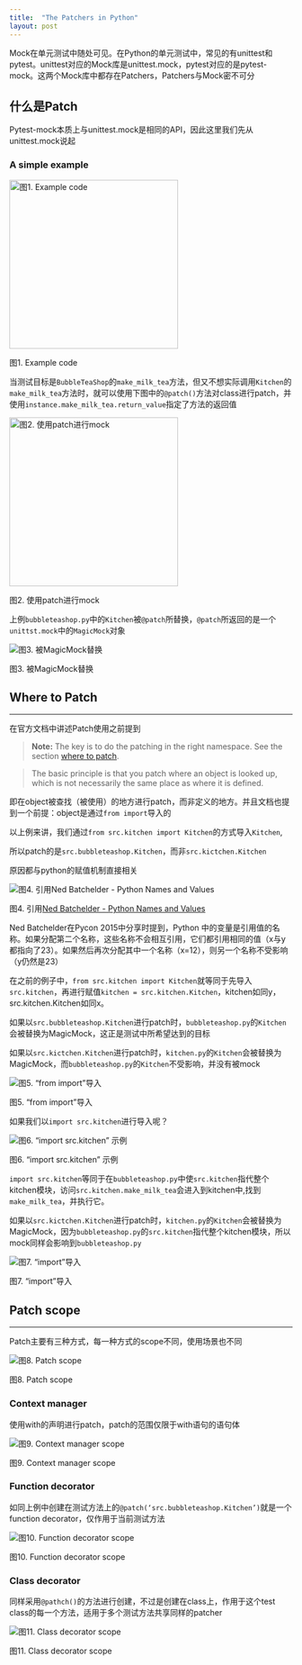 ```yaml
---
title:  "The Patchers in Python"
layout: post
---
```


Mock在单元测试中随处可见。在Python的单元测试中，常见的有unittest和pytest。unittest对应的Mock库是unittest.mock，pytest对应的是pytest-mock。这两个Mock库中都存在Patchers，Patchers与Mock密不可分


## 什么是Patch

Pytest-mock本质上与unittest.mock是相同的API，因此这里我们先从unittest.mock说起

### A simple example

<img src="https://lh6.googleusercontent.com/Gm-L7UhOQmRbqnlAeKwRV7Vgx8SAdM8gAFJ2nEJREbkL3nmuNsB9YROIYEIqR2G8-GEB-wXXbVnxYO1NsP4Z0zokzvNQ0TnqkygVaJVrtuBKiNCIfsEl5Tq1Hub-Lq9omrUaV8W3" alt="图1. Example code" width="300"/>

图1. Example code

当测试目标是`BubbleTeaShop`的`make_milk_tea`方法，但又不想实际调用`Kitchen`的`make_milk_tea`方法时，就可以使用下图中的`@patch()`方法对class进行patch，并使用`instance.make_milk_tea.return_value`指定了方法的返回值

<img src="https://lh3.googleusercontent.com/RkBu9Zvaaqw7U1gnx4Y6WhCLWMElTzJ5BKaS8gX9KeuwekO1iVtE4MEeeSm_IB1aSmZW3y2UqRBLrrzW7CE_3XoaRXpuyyN--WKXq7N_PIw0B73F4RFKEMXlBTqx7eR33TC5nAfh" alt="图2. 使用patch进行mock" width="300"/>

图2. 使用patch进行mock

上例`bubbleteashop.py`中的`Kitchen`被`@patch`所替换，`@patch`所返回的是一个`unittst.mock`中的`MagicMock`对象

![图3. 被MagicMock替换](https://lh4.googleusercontent.com/UwP7-utvazXw4iKuIenLGvOGPMQLudQnixrsiCRbYOdFbBYwQdTludRJC4m9sKcOxQHP7pKG4KgWWRT6xes8tPBYPdNhFa_-c23SM2GXr6PvtOzhwiLSTRrQxA0BLVdu6tD5cFaO)

图3. 被MagicMock替换

## Where to Patch

---

在官方文档中讲述Patch使用之前提到

> **Note:** The key is to do the patching in the right namespace. See the section [where to patch](https://docs.python.org/3/library/unittest.mock.html#id6).
> 

> The basic principle is that you patch where an object is looked up, which is not necessarily the same place as where it is defined.
> 

即在object被查找（被使用）的地方进行patch，而非定义的地方。并且文档也提到一个前提：object是通过`from import`导入的

以上例来讲，我们通过`from src.kitchen import Kitchen`的方式导入`Kitchen`,

所以patch的是`src.bubbleteashop.Kitchen`，而非`src.kictchen.Kitchen`

原因都与python的赋值机制直接相关

![图4. 引用[Ned Batchelder - Python Names and Values](https://nedbatchelder.com/text/names1.html)](https://lh6.googleusercontent.com/unT9nJaXYLL-KUfYxRdFMa9G2gj-zJ3768PPelwT5JuR8LJtA0GmCq06BI8k994gCHSnEuzk0ES1QjyGHVCVNdMlb16sHux3ggqoWlQnoN60PG_SL_04xqiZAx_tQaSM3DZe3LNn)

图4. 引用[Ned Batchelder - Python Names and Values](https://nedbatchelder.com/text/names1.html)

Ned Batchelder在Pycon 2015中分享时提到，Python 中的变量是引用值的名称。如果分配第二个名称，这些名称不会相互引用，它们都引用相同的值（x与y都指向了23）。如果然后再次分配其中一个名称（x=12），则另一个名称不受影响（y仍然是23）

在之前的例子中，`from src.kitchen import Kitchen`就等同于先导入`src.kitchen`，再进行赋值`kitchen = src.kitchen.Kitchen`，kitchen如同y，src.kitchen.Kitchen如同x。

如果以`src.bubbleteashop.Kitchen`进行patch时，`bubbleteashop.py`的`Kitchen`会被替换为MagicMock，这正是测试中所希望达到的目标

如果以`src.kictchen.Kitchen`进行patch时，`kitchen.py`的`Kitchen`会被替换为MagicMock，而`bubbleteashop.py`的`Kitchen`不受影响，并没有被mock

![图5. “from import”导入](https://lh4.googleusercontent.com/EXFoa7diKDyOHA_STBhVjraKCSXXtrRzdmbJzXnZ7O02ryEcGDietib5OJSLcPDBd355YNjcmPQM-8lcLDuhsepZq9LWEPZfBDq3LKGY9wTNpdbyAW3wgSTiPSdVm3O4EHPGCnPG)

图5. “from import”导入

如果我们以`import src.kitchen`进行导入呢？

![图6. “import src.kitchen” 示例](https://lh4.googleusercontent.com/LphYx2h5_Uz7GeZOERPfKSNowBf1Db7Eu1-cO6Cx3t98k6RhjP2Q7zcWSNMoOB_82Jtwv-ekKnx1uN-XzFjNp201PWKWhzkFBloF83spaUzMx6JZucM_JbMyymrgLDWHIF_AsMsr)

图6. “import src.kitchen” 示例

`import src.kitchen`等同于在`bubbleteashop.py`中使`src.kitchen`指代整个kitchen模块，访问`src.kitchen.make_milk_tea`会进入到kitchen中,找到`make_milk_tea`，并执行它。

如果以`src.kictchen.Kitchen`进行patch时，`kitchen.py`的`Kitchen`会被替换为MagicMock，因为`bubbleteashop.py`的`src.kitchen`指代整个kitchen模块，所以mock同样会影响到`bubbleteashop.py`

![图7. “import”导入](https://lh3.googleusercontent.com/E3ZPM-EYew590CNR3YTTlb0rXMLVxiAHCWIBS3WmPIIMxt4FLW3Sr6twkJnDPfYxQtQr2kY-hFmOgAesPz3TuNK10C4SkK6KLYUKayK4kn_DguFi6rm28AhzUwluL0wIDjjBMjVS)

图7. “import”导入

## Patch scope

---

Patch主要有三种方式，每一种方式的scope不同，使用场景也不同

![图8. Patch scope](https://lh5.googleusercontent.com/WuM3NunSa9NEbQIj-Qpr4hfTvyPER2XBpkdGTvAlXgKGw-EAMKcD0_N-pv9ofwQMdSF_hBkfxl4bGGv5GCfaHt8mV_Lu4tV__qGmit74le041GlCMR9A__z3o-6MzmUwtNpLONP-)

图8. Patch scope

### Context manager

使用with的声明进行patch，patch的范围仅限于with语句的语句体

![图9. Context manager scope](https://lh3.googleusercontent.com/ZFqU9ElTW4kOUL_NNy5A4mpCwOSCoMB7Mod-CnpKPm2f3jfsgd0uSPbR7kMlSSfw0ftd9_SJMWK9zK-tKI768A7MPcWnXLkLGGVnJkP-OkDzJzGs9RgSqyiZFA9J5pXJWXxBnTeX)

图9. Context manager scope

### Function decorator

如同上例中创建在测试方法上的`@patch(‘src.bubbleteashop.Kitchen’)`就是一个function decorator，仅作用于当前测试方法

![图10. Function decorator scope](https://lh6.googleusercontent.com/p48dN6LRn02rIquL669Mq58UBVzuodYeLhrBpBWrhcO48AzJSH4SIKua-MgNpOySFALrzZqgQFu8N-LViCsfdkq9X0U40VU19I38Xfjj-FQo6nNlkYfW3If2rvvRqHhzFTLezgQD)

图10. Function decorator scope

### Class decorator

同样采用`@pathch()`的方法进行创建，不过是创建在class上，作用于这个test class的每一个方法，适用于多个测试方法共享同样的patcher

![图11. Class decorator scope](https://lh4.googleusercontent.com/mSdXz-v01Yh7iLkf4n92dqtxBjeO-7IWdGAcOJ-ZPjJkIRQCL5bOwAQ_eMZuBL9h9ECUSJB5R-ODPyjl8J4oQOwT-8ISirdUU-YnefHE1EfG6XbWebVisp6LNL-r56FVx5nsJfPQ)

图11. Class decorator scope
